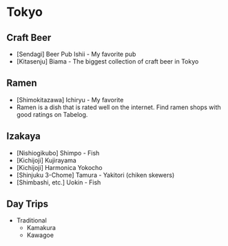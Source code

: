# Tokyo

## Craft Beer

- [Sendagi] Beer Pub Ishii - My favorite pub
- [Kitasenju] Biama - The biggest collection of craft beer in Tokyo

## Ramen

- [Shimokitazawa] Ichiryu - My favorite
- Ramen is a dish that is rated well on the internet. Find ramen shops with good ratings on Tabelog.

## Izakaya

- [Nishiogikubo] Shimpo - Fish
- [Kichijoji] Kujirayama
- [Kichijoji] Harmonica Yokocho
- [Shinjuku 3-Chome] Tamura - Yakitori (chiken skewers)
- [Shimbashi, etc.] Uokin - Fish

## Day Trips

- Traditional
  - Kamakura
  - Kawagoe
